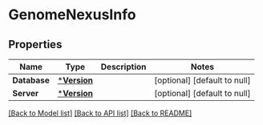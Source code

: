 # GenomeNexusInfo

## Properties
Name | Type | Description | Notes
------------ | ------------- | ------------- | -------------
**Database** | [***Version**](Version.md) |  | [optional] [default to null]
**Server** | [***Version**](Version.md) |  | [optional] [default to null]

[[Back to Model list]](../README.md#documentation-for-models) [[Back to API list]](../README.md#documentation-for-api-endpoints) [[Back to README]](../README.md)


